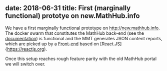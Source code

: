 date: 2018-06-31
title: First (marginally functional) prototye on new.MathHub.info
---
We have a first marginally functional prototype on http://new.mathhub.info. The docker swarm that constitutes the MathHub back-end (see the [documentation](https://github.com/MathHubInfo/MathHub)) is functional and the MMT generates JSON content reports, which are picked up by a [Front-end](http://github.com/MathHubInfo/FrontEnd) based on [React.JS]{https://reactjs.org).

Once this setup reaches rough feature parity with the old MathHub portal we will switch over. 
